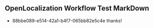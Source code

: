 ## OpenLocalization Workflow Test MarkDown
* 88bbe089-e514-42a1-b4f7-065bb82e5c4e thanks!

<!--HONumber=Sep16_HO1-->


